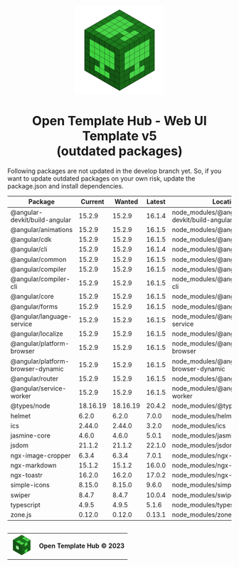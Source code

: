 <p align="center">
  <a href="https://opentemplatehub.com">
    <img src="https://raw.githubusercontent.com/open-template-hub/open-template-hub.github.io/master/assets/logo/ui/web-ui-logo.png" alt="Logo" width=200>
  </a>
</p>


<h1 align="center">
Open Template Hub - Web UI Template v5
  <br/>
(outdated packages)
</h1>

Following packages are not updated in the develop branch yet. So, if you want to update outdated packages on your own risk, update the package.json and install dependencies.

| Package | Current | Wanted | Latest | Location |
| --- | --- | --- | --- | --- |
| @angular-devkit/build-angular | 15.2.9 | 15.2.9 | 16.1.4 | node_modules/@angular-devkit/build-angular |
| @angular/animations | 15.2.9 | 15.2.9 | 16.1.5 | node_modules/@angular/animations |
| @angular/cdk | 15.2.9 | 15.2.9 | 16.1.5 | node_modules/@angular/cdk |
| @angular/cli | 15.2.9 | 15.2.9 | 16.1.4 | node_modules/@angular/cli |
| @angular/common | 15.2.9 | 15.2.9 | 16.1.5 | node_modules/@angular/common |
| @angular/compiler | 15.2.9 | 15.2.9 | 16.1.5 | node_modules/@angular/compiler |
| @angular/compiler-cli | 15.2.9 | 15.2.9 | 16.1.5 | node_modules/@angular/compiler-cli |
| @angular/core | 15.2.9 | 15.2.9 | 16.1.5 | node_modules/@angular/core |
| @angular/forms | 15.2.9 | 15.2.9 | 16.1.5 | node_modules/@angular/forms |
| @angular/language-service | 15.2.9 | 15.2.9 | 16.1.5 | node_modules/@angular/language-service |
| @angular/localize | 15.2.9 | 15.2.9 | 16.1.5 | node_modules/@angular/localize |
| @angular/platform-browser | 15.2.9 | 15.2.9 | 16.1.5 | node_modules/@angular/platform-browser |
| @angular/platform-browser-dynamic | 15.2.9 | 15.2.9 | 16.1.5 | node_modules/@angular/platform-browser-dynamic |
| @angular/router | 15.2.9 | 15.2.9 | 16.1.5 | node_modules/@angular/router |
| @angular/service-worker | 15.2.9 | 15.2.9 | 16.1.5 | node_modules/@angular/service-worker |
| @types/node | 18.16.19 | 18.16.19 | 20.4.2 | node_modules/@types/node |
| helmet | 6.2.0 | 6.2.0 | 7.0.0 | node_modules/helmet |
| ics | 2.44.0 | 2.44.0 | 3.2.0 | node_modules/ics |
| jasmine-core | 4.6.0 | 4.6.0 | 5.0.1 | node_modules/jasmine-core |
| jsdom | 21.1.2 | 21.1.2 | 22.1.0 | node_modules/jsdom |
| ngx-image-cropper | 6.3.4 | 6.3.4 | 7.0.1 | node_modules/ngx-image-cropper |
| ngx-markdown | 15.1.2 | 15.1.2 | 16.0.0 | node_modules/ngx-markdown |
| ngx-toastr | 16.2.0 | 16.2.0 | 17.0.2 | node_modules/ngx-toastr |
| simple-icons | 8.15.0 | 8.15.0 | 9.6.0 | node_modules/simple-icons |
| swiper | 8.4.7 | 8.4.7 | 10.0.4 | node_modules/swiper |
| typescript | 4.9.5 | 4.9.5 | 5.1.6 | node_modules/typescript |
| zone.js | 0.12.0 | 0.12.0 | 0.13.1 | node_modules/zone.js |

<table align="right"><tr><td><a href="https://opentemplatehub.com"><img src="https://raw.githubusercontent.com/open-template-hub/open-template-hub.github.io/master/assets/logo/brand-logo.png" width="50px" alt="oth"/></a></td><td><b>Open Template Hub © 2023</b></td></tr></table>


